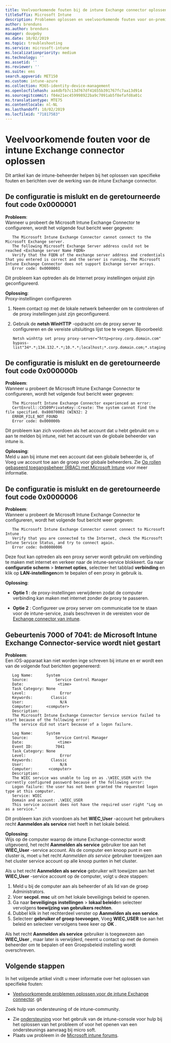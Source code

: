 ```yaml
---
title: Veelvoorkomende fouten bij de intune Exchange connector oplossen
titleSuffix: Microsoft Intune
description: Problemen oplossen en veelvoorkomende fouten voor on-premises Microsoft Intune Exchange Connector oplossen
author: brenduns
ms.author: brenduns
manager: dougeby
ms.date: 10/02/2019
ms.topic: troubleshooting
ms.service: microsoft-intune
ms.localizationpriority: medium
ms.technology: ''
ms.assetid: ''
ms.reviewer: ''
ms.suite: ems
search.appverid: MET150
ms.custom: intune-azure
ms.collection: M365-identity-device-management
ms.openlocfilehash: aa4dbfb7c13d767df41655b391767fc7aa13d914
ms.sourcegitcommit: f04e21ec459998922ba9c7091ab5f8efafd8a01c
ms.translationtype: MTE75
ms.contentlocale: nl-NL
ms.lasthandoff: 10/02/2019
ms.locfileid: "71817583"
---
```

# <a name="resolve-common-errors-for-the-intune-exchange-connector"></a>Veelvoorkomende fouten voor de intune Exchange connector oplossen

Dit artikel kan de intune-beheerder helpen bij het oplossen van specifieke fouten en berichten over de werking van de intune Exchange connector.  

## <a name="configuration-failed-and-returned-error-code-0x0000001"></a>De configuratie is mislukt en de geretourneerde fout code 0x0000001

**Probleem**:  
Wanneer u probeert de Microsoft Intune Exchange Connector te configureren, wordt het volgende fout bericht weer gegeven:

```
   The Microsoft Intune Exchange Connector cannot connect to the Microsoft Exchange server.  
   The following Microsoft Exchange Server address could not be reached <Exchange server Name FQDN>  
   Verify that the FQDN of the exchange server address and credentials that you entered is correct and the server is running. The Microsoft Intune Exchange Connector does not support Exchange server arrays.  
   Error code: 0x0000001  
```

Dit probleem kan optreden als de Internet proxy instellingen onjuist zijn geconfigureerd.

**Oplossing**:  
Proxy-instellingen configureren
1. Neem contact op met de lokale netwerk beheerder om te controleren of de proxy instellingen juist zijn geconfigureerd. 
2. Gebruik de **netsh WinHTTP** -opdracht om de proxy server te configureren en de vereiste uitsluitings lijst toe te voegen. Bijvoorbeeld:  

   ```
   Netsh winhttp set proxy proxy-server="http=proxy.corp.domain.com" bypass-list"34*.*;134.132.*.*;10.*.*;localhost;*.corp.domain.com;*.staging.domain.com"
   ```

## <a name="configuration-failed-and-returned-error-code-0x000000b"></a>De configuratie is mislukt en de geretourneerde fout code 0x000000b   

**Probleem**:  
Wanneer u probeert de Microsoft Intune Exchange Connector te configureren, wordt het volgende fout bericht weer gegeven:  

```
   The Microsoft Intune Exchange Connector experienced an error:  
   CertEnroll::CX509PrivateKey::Create: The system cannot find the file specified. 0x80070002 (WIN32: 2  
   ERROR_FILE_NOT_FOUND  
   Error code: 0x000000b  
```
Dit probleem kan zich voordoen als het account dat u hebt gebruikt om u aan te melden bij intune, niet het account van de globale beheerder van intune is.

**Oplossing**:  
Meld u aan bij intune met een account dat een globale beheerder is, of Voeg uw account toe aan de groep voor globale beheerders. Zie [Op rollen gebaseerd toegangsbeheer (RBAC) met Microsoft Intune](../fundamentals/role-based-access-control.md) voor meer informatie.

## <a name="configuration-failed-and-returned-error-code-0x0000006"></a>De configuratie is mislukt en de geretourneerde fout code 0x0000006

**Probleem**:  
Wanneer u probeert de Microsoft Intune Exchange Connector te configureren, wordt het volgende fout bericht weer gegeven:  

```  
   The Microsoft Intune Exchange Connector cannot connect to Microsoft Intune  
   Verify that you are connected to the Internet, check the Microsoft Intune Service Status, and try to connect again.  
   Error code: 0x00000006  
```  
Deze fout kan optreden als een proxy server wordt gebruikt om verbinding te maken met internet en verkeer naar de intune-service blokkeert. Ga naar **configuratie scherm** > **Internet opties**, selecteer het tabblad **verbinding** en klik op **LAN-instellingen**om te bepalen of een proxy in gebruik is.

**Oplossing**:  

- **Optie 1** : de proxy-instellingen verwijderen zodat de computer verbinding kan maken met internet zonder de proxy te passeren.  

- **Optie 2** : Configureer uw proxy server om communicatie toe te staan voor de intune-service, zoals beschreven in de vereisten voor de [Exchange connector van intune](exchange-connector-install.md#intune-exchange-connector-requirements).



## <a name="event-7000-or-7041-microsoft-intune-exchange-connector-service-wont-start"></a>Gebeurtenis 7000 of 7041: de Microsoft Intune Exchange Connector-service wordt niet gestart

**Probleem**:  
Een iOS-apparaat kan niet worden inge schreven bij intune en er wordt een van de volgende fout berichten gegenereerd:  

```  
   Log Name:      System
   Source:            Service Control Manager
   Date:               <time>
   Task Category: None
   Level:               Error
   Keywords:        Classic
   User:                N/A
   Computer:      <computer>
   Description:
   The Microsoft Intune Exchange Connector Service service failed to start because of the following error:  
   The service did not start because of a logon failure.
```  

```  
   Log Name:      System
   Source:            Service Control Manager
   Date:               <time>
   Event ID:          7041
   Task Category: None
   Level:               Error   
   Keywords:        Classic
   User:                N/A
   Computer:       <computer>
   Description:
   The WIEC service was unable to log on as .\WIEC_USER with the currently configured password because of the following error:
   Logon failure: the user has not been granted the requested logon type at this computer.
   Service: WIEC
   Domain and account: .\WIEC_USER
   This service account does not have the required user right "Log on as a service."  
```
Dit probleem kan zich voordoen als het **WIEC_User** -account het gebruikers recht **Aanmelden als service** niet heeft in het lokale beleid.

**Oplossing**:  
Wijs op de computer waarop de intune Exchange-connector wordt uitgevoerd, het recht **Aanmelden als service** gebruiker toe aan het **WIEC_User** -service account. Als de computer een knoop punt in een cluster is, moet u het recht *Aanmelden als service* gebruiker toewijzen aan het cluster service account op alle knoop punten in het cluster.  

Als u het recht **Aanmelden als service** gebruiker wilt toewijzen aan het **WIEC_User** -service account op de computer, volgt u deze stappen:

1. Meld u bij de computer aan als beheerder of als lid van de groep Administrators.
2. Voer **secpol. msc** uit om het lokale beveiligings beleid te openen.
3. Ga naar **beveiligings instellingen** > **lokaal beleid**en selecteer vervolgens **toewijzing van gebruikers rechten**.
4. Dubbel klik in het rechterdeel venster op **Aanmelden als een service**.
5. Selecteer **gebruiker of groep toevoegen**, Voeg **WIEC_USER** toe aan het beleid en selecteer vervolgens twee keer op **OK** .

Als het recht **Aanmelden als service** gebruiker is toegewezen aan **WIEC_User** , maar later is verwijderd, neemt u contact op met de domein beheerder om te bepalen of een Groepsbeleid instelling wordt overschreven.  

## <a name="next-steps"></a>Volgende stappen  

In het volgende artikel vindt u meer informatie over het oplossen van specifieke fouten:
- [Veelvoorkomende problemen oplossen voor de intune Exchange connector](troubleshoot-exchange-connector-common-problems.md). git 

Zoek hulp van ondersteuning of de intune-community.
- Zie [ondersteuning](../fundamentals/get-support.md) voor het gebruik van de intune-console voor hulp bij het oplossen van het probleem of voor het openen van een ondersteunings aanvraag bij micro soft. 
- Plaats uw probleem in de [Microsoft intune forums](https://social.technet.microsoft.com/Forums/en-US/home?forum=microsoftintuneprod).  
